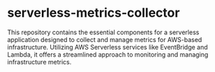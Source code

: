 # serverless-metrics-collector
This repository contains the essential components for a serverless application designed to collect and manage metrics for AWS-based infrastructure. Utilizing AWS Serverless services like EventBridge and Lambda, it offers a streamlined approach to monitoring and managing infrastructure metrics.
